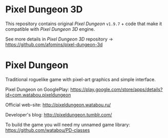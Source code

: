Pixel Dungeon 3D
=============
This repository contains original *Pixel Dungeon* `v1.9.7` + code that make it compatible with *Pixel Dungeon 3D* engine.

See more details in *Pixel Dungeon 3D* repository -> https://github.com/afomins/pixel-dungeon-3d

Pixel Dungeon
=============

Traditional roguelike game with pixel-art graphics and simple interface.

Pixel Dungeon on GooglePlay: 
https://play.google.com/store/apps/details?id=com.watabou.pixeldungeon

Official web-site: 
http://pixeldungeon.watabou.ru/

Developer's blog: 
http://pixeldungeon.tumblr.com/

To build the game you will need my unnamed game library:
https://github.com/watabou/PD-classes

